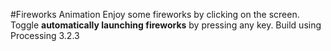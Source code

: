 #Fireworks Animation
Enjoy some fireworks by clicking on the screen.
Toggle **automatically launching fireworks** by pressing any key.
Build using Processing 3.2.3

